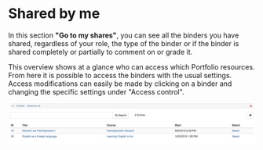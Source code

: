 # Shared by me

In this section **"Go to my shares"**, you can see all the binders you have shared, regardless of your role, the type of the binder or if the binder is shared completely or partially to comment on or grade it.

This overview shows at a glance who can access which Portfolio resources. From here it is possible to access the binders with the usual settings. Access modifications can easily be made by clicking on a binder and changing the specific settings under "Access control".

  ![shared_by_me.png](assets/pf_sharedbyme_EN.png)



